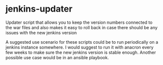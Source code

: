 # jenkins-updater

Updater script that allows you to keep the version numbers connected to the war files 
and also makes it easy to roll back in case there should be any issues with the new jenkins version

A suggested use scenario for these scripts could be to run periodically on a jenkins instance somewhere.
I would suggest to run it with anacron every few weeks to make sure the new jenkins version is stable enough. Another possible use case would be in an ansible playbook.
